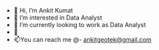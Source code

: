 - 👋 Hi, I’m Ankit Kumat
- 👀 I’m interested in Data Analyst
- 🌱 I’m currently looking to work as Data Analyst
- 💞
- 📫You can reach me @- ankitgeotek@gmail.com

<!---
ankitgeotek/ankitgeotek is a ✨ special ✨ repository because its `README.md` (this file) appears on your GitHub profile.
You can click the Preview link to take a look at your changes.
--->
